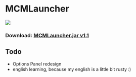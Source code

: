 # MCMLauncher

![](https://github.com/dennis6981/Minecraft-Multi-Launcher/raw/master/MCMLauncher.png)

### Download: [MCMLauncher.jar v1.1](https://github.com/downloads/dennis6981/Minecraft-Multi-Launcher/MCMLauncher.jar "MCMLauncher.jar v1.1")

## Todo

 * Options Panel redesign
 * english learning, because my english is a little bit rusty :)
